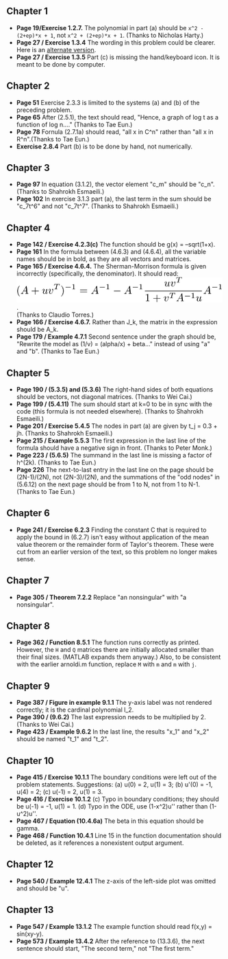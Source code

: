 ## Chapter 1
* **Page 19/Exercise 1.2.7.** The polynomial in part (a) should be `x^2 - (2+ep)*x + 1`, not `x^2 + (2+ep)*x + 1`. (Thanks to Nicholas Harty.)
* **Page 27 / Exercise 1.3.4** The wording in this problem could be clearer. Here is an [alternate version](alt134.pdf).
* **Page 27 / Exercise 1.3.5** Part (c) is missing the hand/keyboard icon. It is meant to be done by computer.

## Chapter 2
* **Page 51** Exercise 2.3.3 is limited to the systems (a) and (b) of the preceding problem.
* **Page 65** After (2.5.1), the text should read, "Hence, a graph of log t as a function of log n...." (Thanks to Tae Eun.)
* **Page 78** Fornula (2.7.1a) should read, "all x in C^n" rather than "all x in R^n".(Thanks to Tae Eun.)
* **Exercise 2.8.4** Part (b) is to be done by hand, not numerically.

## Chapter 3
* **Page 97** In equation (3.1.2), the vector element "c_m" should be "c_n". (Thanks to Shahrokh Esmaeili.)
* **Page 102** In exercise 3.1.3 part (a), the last term in the sum should be "c_7t^6" and not "c_7t^7". (Thanks to Shahrokh Esmaeili.)

## Chapter 4
* **Page 142 / Exercise 4.2.3(c)** The function should be g(x) = –sqrt(1+x).
* **Page 161** In the formula between (4.6.3) and (4.6.4), all the variable names should be in bold, as they are all vectors and matrices.
* **Page 165 / Exercise 4.6.4.** The Sherman-Morrison formula is given incorrectly (specifically, the denominator). It should read:  
![formula](Sherman-Morrison.svg).  
(Thanks to Claudio Torres.)
* **Page 166 / Exercise 4.6.7.** Rather than J_k, the matrix in the expression should be A_k.
* **Page 179 / Example 4.7.1** Second sentence under the graph should be, "Rewrite the model as (1/v) = (alpha/x) + beta..." instead of using "a" and "b". (Thanks to Tae Eun.)

## Chapter 5
* **Page 190 / (5.3.5) and (5.3.6)** The right-hand sides of both equations should be vectors, not diagonal matrices. (Thanks to Wei Cai.) 
* **Page 199 / (5.4.11)** The sum should start at k=0 to be in sync with the code (this formula is not needed elsewhere). (Thanks to Shahrokh Esmaeili.)
* **Page 201 / Exercise 5.4.5** The nodes in part (a) are given by t_j = 0.3 + jh. (Thanks to Shahrokh Esmaeili.)
* **Page 215 / Example 5.5.3** The first expression in the last line of the formula should have a negative sign in front. (Thanks to Peter Monk.)
* **Page 223 / (5.6.5)** The summand in the last line is missing a factor of h^(2k). (Thanks to Tae Eun.)
* **Page 226** The next-to-last entry in the last line on the page should be (2N-1)/(2N), not (2N-3)/(2N), and the summations of the "odd nodes" in (5.6.12) on the next page should be from 1 to N, not from 1 to N-1. (Thanks to Tae Eun.)

## Chapter 6
* **Page 241 / Exercise 6.2.3** Finding the constant C that is required to apply the bound in (6.2.7) isn't easy without application of the mean value theorem or the remainder form of Taylor's theorem. These were cut from an earlier version of the text, so this problem no longer makes sense. 

## Chapter 7
* **Page 305 / Theorem 7.2.2** Replace "an nonsingular" with "a nonsingular".

## Chapter 8
* **Page 362 / Function 8.5.1** The function runs correctly as printed. However, the `H` and `Q` matrices there are initially allocated smaller than their final sizes. (MATLAB expands them anyway.) Also, to be consistent with the earlier arnoldi.m function, replace `M` with `m` and `m` with `j`. 

## Chapter 9
* **Page 387 / Figure in example 9.1.1** The y-axis label was not rendered correctly; it is the cardinal polynomial l_2.
* **Page 390 / (9.6.2)** The last expression needs to be multiplied by 2. (Thanks to Wei Cai.) 
* **Page 423 / Example 9.6.2** In the last line, the results "x_1" and "x_2" should be named "t_1" and "t_2". 

## Chapter 10
* **Page 415 / Exercise 10.1.1** The boundary conditions were left out of the problem statements. Suggestions: (a) u(0) = 2, u(1) = 3; (b) u'(0) = -1, u(4) = 2; (c) u(-1) = 2, u(1) = 3.
* **Page 416 / Exercise 10.1.2** (c) Typo in boundary conditions; they should be u(-1) = -1, u(1) = 1. (d) Typo in the ODE, use (1-x^2)u'' rather than (1-u^2)u''. 
* **Page 467 / Equation (10.4.6a)** The beta in this equation should be gamma. 
* **Page 468 / Function 10.4.1** Line 15 in the function documentation should be deleted, as it references a nonexistent output argument. 

## Chapter 12 
* **Page 540 / Example 12.4.1** The z-axis of the left-side plot was omitted and should be "u". 

## Chapter 13
* **Page 547 / Example 13.1.2** The example function should read f(x,y) = sin(xy-y).
* **Page 573 / Example 13.4.2** After the reference to (13.3.6), the next sentence should start, "The second term," not "The first term." 

